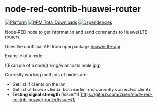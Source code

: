 # node-red-contrib-huawei-router
[![Platform](https://img.shields.io/badge/platform-Node--RED-red)](https://nodered.org)
[![NPM Total Downloads](https://img.shields.io/npm/dt/node-red-contrib-huawei-router.svg)](https://www.npmjs.com/package/node-red-contrib-huawei-router)
[![Dependencies](https://david-dm.org/zinen/node-red-contrib-huawei-router.svg)](https://david-dm.org/zinen/node-red-contrib-huawei-router)

Node-RED node to get information and send commands to Huawei LTE routers.


Uses the unofficial API from npm package [huawei-lte-api](https://www.npmjs.com/package/huawei-lte-api).

Example of a node:

![Example of a node](./img/wlanhosts node.jpg)

Currently working methods of nodes are:
 - Get list if clients on the lan
 - Get list of known clients. Both earlier and currently connected clients
 - **Testing signal strength** (Issue#1)[https://github.com/zinen/node-red-contrib-huawei-router/issues/1]

